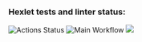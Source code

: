 ### Hexlet tests and linter status:
![Actions Status](https://github.com/NazarenkoOleksandr/php-project-lvl1/workflows/hexlet-check/badge.svg)
![Main Workflow](https://github.com/NazarenkoOleksandr/php-project-lvl1/workflows/Main%20workflow/badge.svg)
<a href="https://codeclimate.com/github/codeclimate/codeclimate/maintainability"><img src="https://api.codeclimate.com/v1/badges/a99a88d28ad37a79dbf6/maintainability" /></a>
